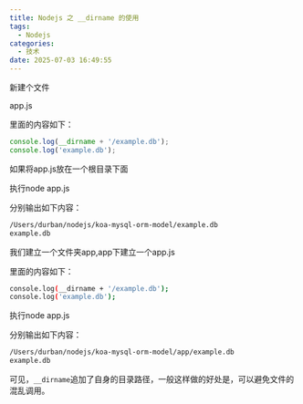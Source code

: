 ```yaml
---
title: Nodejs 之 __dirname 的使用
tags:
  - Nodejs
categories:
  - 技术
date: 2025-07-03 16:49:55
---
```


新建个文件

app.js

里面的内容如下：

```js
console.log(__dirname + '/example.db');
console.log('example.db');
```

如果将app.js放在一个根目录下面

执行node app.js

分别输出如下内容：

```bash
/Users/durban/nodejs/koa-mysql-orm-model/example.db
example.db
```

我们建立一个文件夹app,app下建立一个app.js

里面的内容如下：

```bash
console.log(__dirname + '/example.db');
console.log('example.db');
```

执行node app.js

分别输出如下内容：

```bash
/Users/durban/nodejs/koa-mysql-orm-model/app/example.db
example.db
```

可见，`__dirname`追加了自身的目录路径，一般这样做的好处是，可以避免文件的混乱调用。
